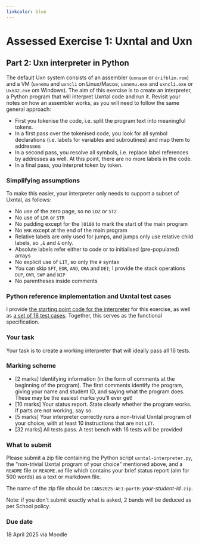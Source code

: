 ```yaml
---
linkcolor: blue
---
```

# Assessed Exercise 1: Uxntal and Uxn

## Part 2: Uxn interpreter in Python

The default Uxn system consists of an assembler (`uxnasm` or `drifblim.rom`) and a VM (`uxnemu` and `uxncli` on Linux/Macos; `uxnemu.exe` and `uxncli.exe` or `Uxn32.exe` om Windows). The aim of this exercise is to create an interpreter, a Python program that will interpret Uxntal code and run it. Revisit your notes on how an assembler works, as you will need to follow the same general approach:

- First you tokenise the code, i.e. split the program text into meaningful tokens.
- In a first pass over the tokenised code, you look for all symbol declarations (i.e. labels for variables and subroutines) and map them to addresses
- In a second pass, you resolve all symbols, i.e. replace label references by addresses as well. At this point, there are no more labels in the code.
- In a final pass, you interpret token by token.

### Simplifying assumptions

To make this easier, your interpreter only needs to support a subset of Uxntal, as follows:

- No use of the zero page, so no `LDZ` or `STZ`
- No use of `LDR` or `STR`
- No padding except for the `|0100` to mark the start of the main program
- No `BRK` except at the end of the main program
- Relative labels are only used for jumps, and jumps only use relative child labels, so `,&` and `&` only.
- Absolute labels refer either to code or to initialised (pre-populated) arrays
- No explicit use of `LIT`, so only the `#` syntax
- You can skip `SFT`, `EOR`, `AND`, `ORA` and `DEI`; I provide the stack operations `DUP`, `OVR`, `SWP` and `NIP`
- No parentheses inside comments

### Python reference implementation and Uxntal test cases

I provide [the starting point code for the interpreter](https://git.dcs.gla.ac.uk/wim/cans/-/blob/main/AE1-part2-code/uxntal-interpreter-starting-point.py?ref_type=heads) for this exercise, as well as [a set of 16 test cases](https://git.dcs.gla.ac.uk/wim/cans/-/tree/main/AE1-part2-code/testbench?ref_type=heads). Together, this serves as the functional specification. 

### Your task

Your task is to create a working interpreter that will ideally pass all 16 tests.

### Marking scheme

* [2 marks] Identifying information (in the form of comments at the beginning of the program). The first comments identify the program, giving your name and student ID, and saying what the program does. These may be the easiest marks you'll ever get!
* [10 marks] Your status report. State clearly whether the program works. If parts are not working, say so.
* [5 marks] Your interpreter correctly runs a non-trivial Uxntal program of your choice, with at least 10 instructions that are not `LIT`. 
* [32 marks] All tests pass. A test bench with 16 tests will be provided

### What to submit

Please submit a zip file containing the Python script `uxntal-interpreter.py`, the "non-trivial Uxntal program of your choice" mentioned above, and a `README` file or `README.md` file which contains your brief status report (aim for 500 words) as a text or markdown file.

The name of the zip file should be `CANS2025-AE1-partB-`*your-student-id*`.zip`.

Note: if you don't submit exactly what is asked, 2 bands will be deduced as per School policy. 

### Due date

18 April 2025 via Moodle